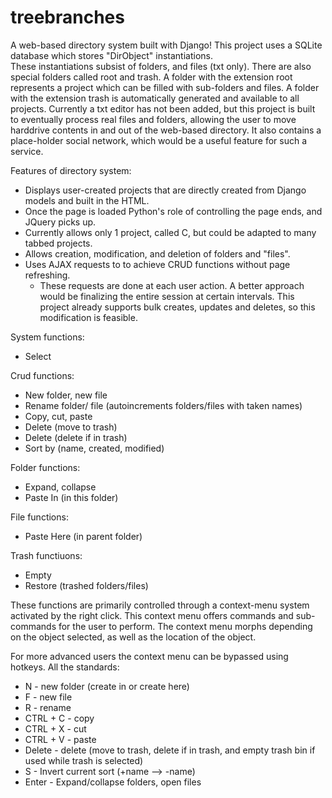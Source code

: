 # treebranches
A web-based directory system built with Django!
This project uses a SQLite database which stores "DirObject" instantiations.\
These instantiations subsist of folders, and files (txt only). There are also special folders called root and trash.
A folder with the extension root represents a project which can be filled with sub-folders and files.
A folder with the extension trash is automatically generated and available to all projects.
Currently a txt editor has not been added, but this project is built to eventually process real files and folders,
allowing the user to move harddrive contents in and out of the web-based directory.
It also contains a place-holder social network, which would be a useful feature for such a service.

Features of directory system:
- Displays user-created projects that are directly created from Django models and built in the HTML.
- Once the page is loaded Python's role of controlling the page ends, and JQuery picks up.
- Currently allows only 1 project, called C, but could be adapted to many tabbed projects.
- Allows creation, modification, and deletion of folders and "files".
- Uses AJAX requests to to achieve CRUD functions without page refreshing.
  * These requests are done at each user action. A better approach would be finalizing the
    entire session at certain intervals. This project already supports bulk creates, updates 
    and deletes, so this modification is feasible.

System functions:
* Select

Crud functions:
* New folder, new file
* Rename folder/ file (autoincrements folders/files with taken names)
* Copy, cut, paste
* Delete (move to trash)
* Delete (delete if in trash)
* Sort by (name, created, modified)

Folder functions:
* Expand, collapse
* Paste In (in this folder)

File functions:
* Paste Here (in parent folder)

Trash functiuons:
* Empty
* Restore (trashed folders/files)

These functions are primarily controlled through a context-menu system activated by the right click.
This context menu offers commands and sub-commands for the user to perform.
The context menu morphs depending on the object selected, as well as the location of the object.

For more advanced users the context menu can be bypassed using hotkeys. All the standards:
* N - new folder (create in or create here)
* F - new file
* R - rename
* CTRL + C - copy
* CTRL + X - cut
* CTRL + V - paste
* Delete - delete (move to trash, delete if in trash, and empty trash bin if used while trash is selected)
* S - Invert current sort (+name --> -name)
* Enter - Expand/collapse folders, open files

